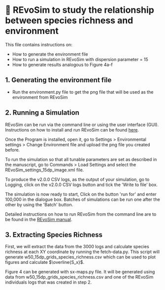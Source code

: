 # :microbe: REvoSim to study the relationship between species richness and environment

This file contains instructions on:

- How to generate the environment file
- How to run a simulation in REvoSim with dispersion parameter = 15
- How to generate results analogous to Figure 4a-f

## 1. Generating the environment file
- Run the environment.py file to get the png file that will be used as the environment from REvoSim

## 2. Running a Simulation
REvoSim can be run via the command line or using the user interface (GUI).
Instructions on how to install and run REvoSim can be found [here](https://revosim.readthedocs.io/en/latest/).

Once the Program is installed, open it, go to Settings > Environmental settings > Change Environment file and upload the png file you created before. 

To run the simulation so that all tunable parameters are set as described in the manuscript, go to Commands > Load Settings and select the REvoSim_settings_15dp_image.xml file. 

To produce the v2.0.0 CSV logs, as the output of your simulation, go to Logging, click on the v2.0.0 CSV logs button and tick the 'Write to file' box.

The simulation is now ready to start, Click on the button 'run for' and enter 100,000 in the dialogue box. Batches of simulations can be run one after the other by using the 'Batch' button. 

Detailed instructions on how to run REvoSim from the command line are to be found in the [REvoSim manual](https://revosim.readthedocs.io/en/latest/).

## 3. Extracting Species Richness
First, we will extract the data from the 3000 logs and calculate species richness at each XY coordinate by running the fetch-data.py. This script will generate w50_15dp_grids_species_richness.csv which can be used to plot figures and calculate $\overline{S_x}$. 

Figure 4 can be generated with sx-maps.py file. It will be generated using data from w50_15dp_grids_species_richness.csv and one of the REvoSim individuals logs that was created in step 2.


